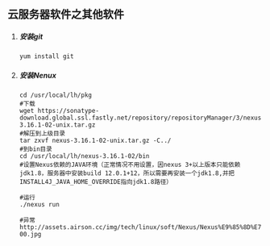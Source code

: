 ## 云服务器软件之其他软件

1. ##### 安装git

   ```shell
   yum install git
   ```
   
   
   
2. ##### 安装Nenux

   ```shell
   cd /usr/local/lh/pkg
   #下载
   wget https://sonatype-download.global.ssl.fastly.net/repository/repositoryManager/3/nexus-3.16.1-02-unix.tar.gz
   #解压到上级目录
   tar zxvf nexus-3.16.1-02-unix.tar.gz -C../  
   #到bin目录
   cd /usr/local/lh/nexus-3.16.1-02/bin
   #设置Nexus依赖的JAVA环境（正常情况不用设置，因nexus 3+以上版本只能依赖jdk1.8，服务器中安装build 12.0.1+12，所以需要再安装一个jdk1.8,并把    INSTALL4J_JAVA_HOME_OVERRIDE指向jdk1.8路径）

   #运行
   ./nexus run

   #异常
   http://assets.airson.cc/img/tech/linux/soft/Nexus/Nexus%E9%85%8D%E7%BD%AEJava%E7%8E%AF%E5%A2%83-00.jpg
   ```
   
